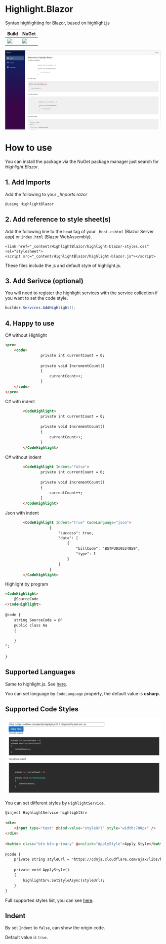 # Highlight.Blazor
Syntax highlighting for Blazor, based on highlight.js

| Build | NuGet |
|--|--|
|![](https://github.com/Guyiming/Highlight.Blazor/workflows/执行Action的Name注意转码/badge.svg)|[![](https://img.shields.io/nuget/v/HighlightBlazor.svg)](https://www.nuget.org/packages/HighlightBlazor)|


![Screenshot](screenshot.png)

# How to use
You can install the package via the NuGet package manager just search for *Highlight.Blazor*.



## 1. Add Imports
Add the following to your *_Imports.razor*

```csharp
@using HighlightBlazor
```



## 2. Add reference to style sheet(s)
Add the following line to the `head` tag of your `_Host.cshtml` (Blazor Server app) or `index.html` (Blazor WebAssembly).
```
<link href="_content/HighlightBlazor/highlight-blazor-styles.css" rel="stylesheet">
<script src="_content/HighlightBlazor/highlight-blazor.js"></script>
```
These files include the js and default style of highlight.js.

## 3. Add Serivce (optional)

You will need to register the highlight services with the service collection if you want to set the code style.
```csharp
builder.Services.AddHighlight();
```


## 4. Happy to use
C# without Highlight
```html
<pre>
    <code>
                private int currentCount = 0;

                private void IncrementCount()
                {
                    currentCount++;
                }
    </code>
</pre>
```
C# with indent
```html
        <CodeHighlight>
                private int currentCount = 0;

                private void IncrementCount()
                {
                    currentCount++;
                }
        </CodeHighlight>
```
C# without indent
```html
        <CodeHighlight Indent="false">
                private int currentCount = 0;

                private void IncrementCount()
                {
                    currentCount++;
                }
        </CodeHighlight>
```
Json with indent
```html
        <CodeHighlight Indent="true" CodeLanguage="json">
                    {
	                    "success": true,
	                    "data": [
		                    {
			                    "billCode": "BSTPU019524859",
			                    "type": 1
		                    }
	                    ]
                    }
        </CodeHighlight>
```
Highlight by program
```html
<CodeHighlight>
    @SourceCode
</CodeHighlight>

@code {
    string SourceCode = @"
    public class Aa
    {
    
    }
";

}
```

## Supported Languages
Same to highlight.js. See [here](https://github.com/highlightjs/highlight.js/blob/main/SUPPORTED_LANGUAGES.md).

You can set language by `CodeLanguage` property, the default value is **csharp**.

## Supported Code Styles
![Screenshot](codestyle.png)

You can set different styles by `HighlightService`.

```html
@inject HighlightService highlightSrv

<div>
    <input type="text" @bind-value="styleUrl" style="width:700px" />
</div>

<button class="btn btn-primary" @onclick="ApplyStyle">Apply Style</button>

@code {
    private string styleUrl = "https://cdnjs.cloudflare.com/ajax/libs/highlight.js/11.3.1/styles/a11y-dark.min.css";

    private void ApplyStyle()
    {
        highlightSrv.SetStyleAsync(styleUrl);
    }
}
```

Full supported styles list, you can see [here](https://cdnjs.com/libraries/highlight.js).

## Indent
By set `Indent` to `false`, can show the origin code. 

Default value is `true`.


